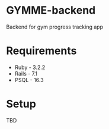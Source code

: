 # GYMME-backend
Backend for gym progress tracking app

# Requirements
- Ruby - 3.2.2
- Rails - 7.1
- PSQL - 16.3


# Setup

TBD

